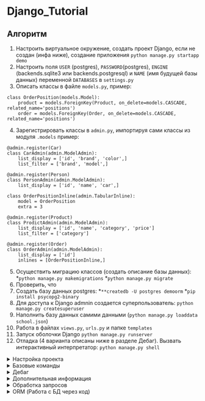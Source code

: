 # **Django_Tutorial**

## **Алгоритм**
1. Настроить виртуальное окружение, создать проект Django, если не создан (инфа ниже), создание приложения `python manage.py startapp demo`
2. Настроить поля `USER` (postgres), `PASSWORD`(postgres), `ENGINE` (backends.sqlite3 или backends.postgresql) и `NAME` (имя будущей базы данных) переменной `DATABASES` в `settings.py` 
3. Описать классы в файле `models.py`, пример:
```
class OrderPosition(models.Model):
    product = models.ForeignKey(Product, on_delete=models.CASCADE, related_name='positions')
    order = models.ForeignKey(Order, on_delete=models.CASCADE, related_name='positions')
```
4. Зарегистрировать классы в `admin.py`, импортируя сами классы из модуля `.models` пример:
```
@admin.register(Car)
class CarAdmin(admin.ModelAdmin):
    list_display = ['id', 'brand', 'color',]
    list_filter = ['brand', 'model',]

@admin.register(Person)
class PersonAdmin(admin.ModelAdmin):
    list_display = ['id', 'name', 'car',]

class OrderPositionInline(admin.TabularInline):
    model = OrderPosition
    extra = 3

@admin.register(Product)
class ProdictAdmin(admin.ModelAdmin):
    list_display = ['id', 'name', 'category', 'price']
    list_filter = ['category']

@admin.register(Order)
class OrderAdmin(admin.ModelAdmin):
    list_display = ['id']
    inlines = [OrderPositionInline,]
```
5. Осуществить миграцию классов (создать описание базы данных):
*`python manage.py makemigrations`
*`python manage.py migrate`
6. Проверить, что 
7. Создать базу данных postgres: 
*`**createdb -U postgres demoorm`
*`pip install psycopg2-binary`
8. Для доступа к Django admnin создается суперпользователь:
`python manage.py createsuperuser`
9. Наполнить базу данных самими данными (`python manage.py loaddata school.json`)
10. Работа в файлах `views.py`, `urls.py` и папке `templates`
11. Запуск оболочки Django `python manage.py runserver`
12. Отладка (4 варианта описаны ниже в разделе Дебаг). Вызвать интерактивный интерпретатор: `python manage.py shell`

<details>
  <summary>Настройка проекта</summary>

## **Настройка проекта**
---
Должно существовать активированное виртуальное окружение Python. Как его установить:

1. Запустить VS Code от имени администратора, перейти в папку, где нужно будет установить виртуальное окружение. Перейти в каталог проекта в PowerShell, выполнить код ниже, появится папка env, содержащая файлы виртуального окружения

`py -m venv env`

2. Изменить политику, в PowerShell набрать (Хз, для чего это на самом деле)

`Set-ExecutionPolicy -ExecutionPolicy RemoteSigned -Scope CurrentUser`

3. Войти в папку окружения (env), выполнить команду

`env\Scripts\activate.ps1`

4. Впереди в PowerShell появится маркер окружения (env), но VS Code может о нем все еще ничего не знать. Нажать Ctrl+Shift + P, набрать Python: Select Interpreter
Указать нужный путь к python.exe в папке окружения env, это отобразится внизу в панели состояния. Профит! Теперь можно устанавливать модули только для конкретного проекта.

5. Если нужно будет выйти, то в PowerShell выполнить deactivate, в выборе интерпетатора вернуться на глобальный.

---
Установка библиотеки Django

`pip install Django`

Установка структуры Django

`django-admin startproject name .`, где name - имя проекта, оно же имя папки со структурой; "." - установка в корневой папке (той, которая выбрана в данный момент в терминале), вместо "." можно написать относительный путь папки, где хочется создать проект (при этом путь не должен содержать пробелы)

</details>

<details>
  <summary>Базовые команды</summary>

## **Базовые команды**
---
Перед запуском сервера требуется сохранить все изменения

`python manage.py runserver` - запустить сервер

`python manage.py startapp demo` - создать приложение (подсистему), где demo - имя приложения. После создания подсистемы обязательно в settings.py в списке INSTALLED_APPS вписывать путь до приложения относительно корня (регистрировать его). "Вход" в папку делается через точку, например "apps.demo"

`python manage.py shell` - интерактивный интерпретатор, выйти через `exit()`
</details>

<details>
  <summary>Дебаг</summary>

## **Дебаг**
---
Как дебажить:
**print-функции**
Django-проект — это Python приложение. Поэтому можно использовать возможности Python и использовать print’ы для дебага и отладки кода.

**Точки останова (они же breakpoints)**
Удобнее всего использовать в IDE Pycharm или VS Code.

**manage.py shell**
Чтобы ее запустить, требуется находится в корневой папке Django проекта в терминале Powershell
`python manage.py shell`
Запускает интерактивный интерпретатор в контексте Django- проекта.
`from django.urls import reverse` - импортировать функцию reverse
`reverse('demo')` - покажет URL путь до обработчика с именем demo (в urlpatterns должен быть третий аругмент с этим именем, либо можно обращаться через саму функцию, но не рекомендуется)

**Сообщения об ошибках Django**
Средство фреймворка. Если включен DEBUG-режим (по умолчанию во всех домашних работах именно так), то Django собирает и агрегирует информацию об ошибке.
</details>

<details>
  <summary>Дополнительная информация</summary>

## **Дополнительная информация**
---
Файл views.py - содержит обработчики (принимают запрос и отдают клиенту ответ)
Файл urls.py - содержит маршруты, которые будут вызывать сответствующие обработчики. Пустой путь задает обработчик, который будет вызван на главной странице

В Django придерживаемся паттерна MVC (model-view-controller), он переименован в MTV - не мешаем в одну кучу:
*Управление логикой при ответе - view
*Как будет выглядеть страница - template (model в MVC)
*Состояние приложения - model



[Документация Django](https://docs.djangoproject.com/en/4.2/)
[Учебник](https://developer.mozilla.org/ru/docs/Learn/Server-side/Django)
[Создание блога](https://tutorial.djangogirls.org/ru/)
[Типы данных для атрибутов моделей](https://docs.djangoproject.com/en/3.2/ref/models/fields/#model-field-types)

Для удобного мониторинга и отладки проекта можно установить специальную библиотеку - Django Debug Toolbar.

[Полное руководство по библиотеке](https://django-debug-toolbar.readthedocs.io/en/latest/index.html)

Чтобы запустить Django Debug Toolbar необходимо выполнить несколько действий:
установить библиотеку:
pip install django-debug-toolbar

Настроить переменную INSTALLED_APPS в settings.py: убедиться, что присутствует приложение django.contrib.staticfiles и добавить новое приложение debug_toolbar (обязательно добавить его после django.contrib.staticfiles):
```
INSTALLED_APPS = [
    # ...
    'django.contrib.staticfiles',
    # ...
    'debug_toolbar',
]
Настроить переменную STATIC_URL в settings.py:
STATIC_URL = '/static/'
```
Убедиться, что в переменной TEMPLATES в settings.py параметр APP_DIRS установлен в значение True
Добавить в переменную MIDDLEWARE в settings.py в самое начало:
```
MIDDLEWARE = [
    'debug_toolbar.middleware.DebugToolbarMiddleware',
    # ...
]
```
Добавить переменную INTERNAL_IPS в settings.py:
```
INTERNAL_IPS = [
    '127.0.0.1',
]
```
Добавить маршрут в самый конец urlpatterns в файле urls.py:
```
import debug_toolbar
from django.conf import settings
from django.urls import include, path

urlpatterns = [
    ...
    path('__debug__/', include(debug_toolbar.urls)),
] 
```
После выполнения всех действий при ответе сервера в браузере справа будет доступен инструмент Django Debug Toolbar.

[Пример настроенного проекта](https://github.com/jazzband/django-debug-toolbar/tree/main/example)
</details>

<details>
  <summary>Обработка запросов</summary>

## **Обработка запросов**
---
В `settings.py` можно добавлять свои собственные переменные и потом пользоваться ими в любом удобном месте.
Для получения значений из конфигурации, необходимо обращаться к полям в объекте settings:

[Django settings](https://docs.djangoproject.com/en/3.2/topics/settings/)
```
# именно так надо импортировать настройки
from django.conf import settings
from django.http import HttpResponse

def hello_view(request): 
    msg = f'Свяжитесь с админом {settings.CONTANCT_EMAIL}' 
    return HttpResponse('Всем привет! Я Django! ' + msg)
```

##**Работа с кодом**##
---
Работа в файлах views.py, urls.py, setting.py, demo.html

###**Get-запросы**###
Get - запросы передаются из браузера через `?name=Ivan&age=22`, где name, age - названия переменной, Ivan, 22 - значение переменной
Тогда в Django проекте в файле views.py следует написать код:
```
def hello(request):
    name = request.GET.get("name")
    age = int(request.GET.get("age", 20))
    print(age)
    return HttpResponse(f'Hello, {name}')
```
Метод .get безопасно возвращает значение переменной (если оно не будет передано в запросе, то ничего не сломается)
Второй параметр функции метода .get задает стандартное значение переменной

###**Конверторы**###
В `urlpatterns` можно использовать конверторы для параметров:
`path('sum/<int:op1>/<int:op2>/', sum),`, если op1 или op2 не будут целыми числами, то sum не будет вызван
[Стандартные конверторы](https://docs.djangoproject.com/en/3.2/topics/http/urls/#path-converters)
Можно создавать собственные конверторы, для этого нужно:
*Описать класс конвертера
*Зарегистрировать конвертер

Класс конвертера — это класс с определённым набором атрибутов и методов, описанных в документации (на мой взгляд, несколько странно, что разработчики не сделали базовый абстрактный класс). Сами требования:

Должен быть атрибут regex, описывающий регулярное выражение для быстрого поиска требуемой подпоследовательности. Чуть позже покажу, как он используется.
Реализовать метод def to_python(self, value: str) для конвертации из строки (ведь передаваемый маршрут — это всегда строка) в объект python, который в итоге будет передаваться в обработчик.
Реализовать метод def to_url(self, value) -> str для обратной конвертации из объекта python в строку (используется, когда вызываем django.urls.reverse или тег url).
Класс для конвертации даты будет выглядеть так:
```
class DateConverter:
   regex = r'[0-9]{4}-[0-9]{2}-[0-9]{2}'

   def to_python(self, value: str) -> datetime:
       return datetime.strptime(value, '%Y-%m-%d')

   def to_url(self, value: datetime) -> str:
       return value.strftime('%Y-%m-%d')
```

Вынесем формат даты в атрибут для упрощения поддержки конвертера:
```
class DateConverter:
   regex = r'[0-9]{4}-[0-9]{2}-[0-9]{2}'
   format = '%Y-%m-%d'

   def to_python(self, value: str) -> datetime:
       return datetime.strptime(value, self.format)

   def to_url(self, value: datetime) -> str:
       return value.strftime(self.format)
```

По итогу описания класса можно зарегистрировать его как конвертер. Для этого в функции register_converter надо указать описанный класс и название конвертера, чтобы использовать его в маршрутах.
```
from django.urls import register_converter
register_converter(DateConverter, 'date')
```

Опишем маршруты в urls.py:
```
path('users/<int:id>/reports/<date:dt>/', user_report, name='user_report'),
path('teams/<int:id>/reports/<date:dt>/', team_report, name='team_report'),
```

Теперь гарантируется, что обработчики вызываются только в том случае, если конвертер отработает корректно, а это значит, что в обработчик придут параметры нужного типа:
```
def user_report(request, id: int, dt: datetime):
   больше никакой валидации в обработчиках
   сразу правильные типы и никак иначе
```

###**Контекст**###
В обработчиках файла views.py можно задавать контекст для использования в файле .html:
```
def django_hello(request):
    context = {
        'test': 5,
        'data': [1, 5, 8],
        'val': 'hello',
    }
    return render(request, 'demo.html', context)
    return HttpResponse()
```

###**Шаблоны**###
Шаблон итерации по объекту:
```
<ul>
{% student student_list %}
<li>{{ student.rating }}</li>
{% endfor %}
</ul>
```

Шаблон проверки условия:
```
{% user.is_authenticated %}
<p>Здравствуйте, {{ user.username }}!</p>
{% endif %}
```

Еще есть:
[Фильтры](https://docs.djangoproject.com/en/3.1/ref/templates/builtins/#built-in-filter-reference)
[Наследование](https://docs.djangoproject.com/en/3.2/ref/templates/builtins/#extends)
[Композиция](https://docs.djangoproject.com/en/3.2/ref/templates/builtins/#include)
[Собственные теги и фильтры](https://docs.djangoproject.com/en/3.1/howto/custom-template-tags/)

###**Пагинация**###
`views.py`:
```
CONTENT = [str(i) for i in range(10000)]

def pagi(request):
    page_number = int(request.GET.get("page", 1))
    paginator = Paginator(CONTENT, 10)
    page = paginator.get_page(page_number)
    context = {
        'page': page
    }
    return render(request, 'pagi.html', context)
```

`pagi.html`:
```
<!DOCTYPE html>
<html lang="en">
<head>
    <meta charset="UTF-8">
    <title>Title</title>
</head>
<body>
{% for e in page %}
<p>{{ e }}</p>
{% endfor %}

{% if page.has_previous %}
<a href="?page={{ page.previous_page_number }}">Назад</a>
{% endif %}
{% if page.has_next %}
<a href="?page={{ page.next_page_number }}">Вперед</a>
{% endif %}
</body>
</html>
```

И зарегестрировать в urls.py
</details>

<details>
  <summary>ORM (Работа с БД через код)</summary>

## **ORM (Работа с БД через код)**
---
Работа в models.py, settings.my, django-admin, admin.py

`models.py`:
```
class Car(models.Model):
    brand = models.CharField(max_length=50)
    model = models.CharField(max_length=50)
    color = models.CharField(max_length=20)

class Person(models.Model):
    name = models.CharField(max_length=50)
    car = models.ForeignKey(Car, on_delete=models.CASCADE)
```

Файл миграций описывает, какие операции нужно провести над базой данных, чтобы она соответствовала текущей структуре (в django-admin)
`python manage.py makemigrations`

Создается системный файл в папке `migrations`. Эти миграции требуется применить для создания базы данных:
`python manage.py migrate`

Выбор базы данных производится в файле `settings.py` в разделе DATABASES
Пример смены базы данных на Postgres:
`createdb -U postgres demoorm` - создание базы данных demoorm
`dropdb -Upostgres demoorm` - удаление базы ранных (почему такой тупой синтаксис?)
`pip install psycopg2-binary` - установка драйвера для postgres
Меняем в разделе DATABASES данные с:
```
DATABASES = {
    'default': {
        'ENGINE': 'django.db.backends.sqlite3',
        'NAME': BASE_DIR / 'db.sqlite3',
    }
}
```
на (USER и PASSWORD могут отличаться):
```
DATABASES = {
    'default': {
        'ENGINE': 'django.db.backends.postgresql',
        'NAME': 'demoorm',
        'USER': 'postgres',
        'PASSWORD': 'postgres',
    }
}
```
После чего применяем миграции снова:
`python manage.py migrate`

Для доступа к Django admnin создается суперпользователь:
`python manage.py createsuperuser`

[Типы данных для атрибутов моделей](https://docs.djangoproject.com/en/3.2/ref/models/fields/#model-field-types)
Например, можно реализовать магический метод str, чтобы получить желаемое отображение объекта при выводе на экран:
```
class Car(models.Model):
    …

    def __str__(self):
        return f'{self.brand}, {self.model}: {self.color}'
```

## **views.py**
```
import random

from demo.models import Car
from django.http import HttpResponse
from django.shortcuts import render

def create_car(request):
    car = Car(
        brand=random.choice(['B1', 'B2', 'B3']), 
        model=random.choice(['M1', 'M2', 'M3']), 
        color=random.choice(['C1', 'C2', 'C3']))
    car.save()
    return HttpResponse(f'Все получилось! Новая машина: {car.brand}, {car.model}')

def list_car(request):
    car_objects = Car.objects.filter(brand__contains='2')
    cars = [f'{c.id}: {c.brand}, {c.model}: {c.color}' for c in car_objects]
    return HttpResponse('<br>'.join(cars))

def create_person(request):
    cars = Car.objects.all()
    for car in cars:
        Person.objects.create(name='P', car=car)
    return HttpResponse('Все получилось!')
```

В `filter` еще можно передавать, например startswith

В create_person еще можно создавать так:
Person(name='P', car=car).save()
</details>